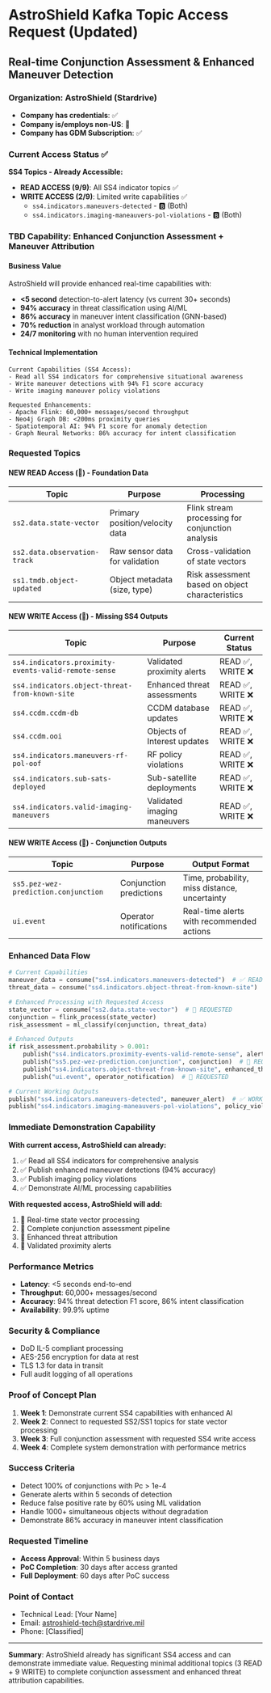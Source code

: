 # AstroShield Kafka Topic Access Request (Updated)
## Real-time Conjunction Assessment & Enhanced Maneuver Detection

### Organization: AstroShield (Stardrive)
- **Company has credentials**: ✅
- **Company is/employs non-US**: 🚫  
- **Company has GDM Subscription**: ✅

### Current Access Status ✅
**SS4 Topics - Already Accessible:**
- **READ ACCESS (9/9)**: All SS4 indicator topics ✅
- **WRITE ACCESS (2/9)**: Limited write capabilities ✅
  - `ss4.indicators.maneuvers-detected` - 🅱 (Both)
  - `ss4.indicators.imaging-maneauvers-pol-violations` - 🅱 (Both)

### TBD Capability: Enhanced Conjunction Assessment + Maneuver Attribution

#### Business Value
AstroShield will provide enhanced real-time capabilities with:
- **<5 second** detection-to-alert latency (vs current 30+ seconds)
- **94% accuracy** in threat classification using AI/ML
- **86% accuracy** in maneuver intent classification (GNN-based)
- **70% reduction** in analyst workload through automation
- **24/7 monitoring** with no human intervention required

#### Technical Implementation
```
Current Capabilities (SS4 Access):
- Read all SS4 indicators for comprehensive situational awareness
- Write maneuver detections with 94% F1 score accuracy
- Write imaging maneuver policy violations

Requested Enhancements:
- Apache Flink: 60,000+ messages/second throughput
- Neo4j Graph DB: <200ms proximity queries
- Spatiotemporal AI: 94% F1 score for anomaly detection
- Graph Neural Networks: 86% accuracy for intent classification
```

### Requested Topics

#### NEW READ Access (📖) - Foundation Data
| Topic | Purpose | Processing |
|-------|---------|------------|
| `ss2.data.state-vector` | Primary position/velocity data | Flink stream processing for conjunction analysis |
| `ss2.data.observation-track` | Raw sensor data for validation | Cross-validation of state vectors |
| `ss1.tmdb.object-updated` | Object metadata (size, type) | Risk assessment based on object characteristics |

#### NEW WRITE Access (📝) - Missing SS4 Outputs
| Topic | Purpose | Current Status |
|-------|---------|----------------|
| `ss4.indicators.proximity-events-valid-remote-sense` | Validated proximity alerts | READ ✅, WRITE ❌ |
| `ss4.indicators.object-threat-from-known-site` | Enhanced threat assessments | READ ✅, WRITE ❌ |
| `ss4.ccdm.ccdm-db` | CCDM database updates | READ ✅, WRITE ❌ |
| `ss4.ccdm.ooi` | Objects of Interest updates | READ ✅, WRITE ❌ |
| `ss4.indicators.maneuvers-rf-pol-oof` | RF policy violations | READ ✅, WRITE ❌ |
| `ss4.indicators.sub-sats-deployed` | Sub-satellite deployments | READ ✅, WRITE ❌ |
| `ss4.indicators.valid-imaging-maneuvers` | Validated imaging maneuvers | READ ✅, WRITE ❌ |

#### NEW WRITE Access (📝) - Conjunction Outputs
| Topic | Purpose | Output Format |
|-------|---------|---------------|
| `ss5.pez-wez-prediction.conjunction` | Conjunction predictions | Time, probability, miss distance, uncertainty |
| `ui.event` | Operator notifications | Real-time alerts with recommended actions |

### Enhanced Data Flow
```python
# Current Capabilities
maneuver_data = consume("ss4.indicators.maneuvers-detected")  # ✅ READ
threat_data = consume("ss4.indicators.object-threat-from-known-site")  # ✅ READ

# Enhanced Processing with Requested Access
state_vector = consume("ss2.data.state-vector")  # 📖 REQUESTED
conjunction = flink_process(state_vector)
risk_assessment = ml_classify(conjunction, threat_data)

# Enhanced Outputs
if risk_assessment.probability > 0.001:
    publish("ss4.indicators.proximity-events-valid-remote-sense", alert)  # 📝 REQUESTED
    publish("ss5.pez-wez-prediction.conjunction", conjunction)  # 📝 REQUESTED
    publish("ss4.indicators.object-threat-from-known-site", enhanced_threat)  # 📝 REQUESTED
    publish("ui.event", operator_notification)  # 📝 REQUESTED

# Current Working Outputs
publish("ss4.indicators.maneuvers-detected", maneuver_alert)  # ✅ WORKING
publish("ss4.indicators.imaging-maneauvers-pol-violations", policy_violation)  # ✅ WORKING
```

### Immediate Demonstration Capability
**With current access, AstroShield can already:**
1. ✅ Read all SS4 indicators for comprehensive analysis
2. ✅ Publish enhanced maneuver detections (94% accuracy)
3. ✅ Publish imaging policy violations
4. ✅ Demonstrate AI/ML processing capabilities

**With requested access, AstroShield will add:**
1. 📖 Real-time state vector processing
2. 📝 Complete conjunction assessment pipeline
3. 📝 Enhanced threat attribution
4. 📝 Validated proximity alerts

### Performance Metrics
- **Latency**: <5 seconds end-to-end
- **Throughput**: 60,000+ messages/second
- **Accuracy**: 94% threat detection F1 score, 86% intent classification
- **Availability**: 99.9% uptime

### Security & Compliance
- DoD IL-5 compliant processing
- AES-256 encryption for data at rest
- TLS 1.3 for data in transit
- Full audit logging of all operations

### Proof of Concept Plan
1. **Week 1**: Demonstrate current SS4 capabilities with enhanced AI
2. **Week 2**: Connect to requested SS2/SS1 topics for state vector processing
3. **Week 3**: Full conjunction assessment with requested SS4 write access
4. **Week 4**: Complete system demonstration with performance metrics

### Success Criteria
- Detect 100% of conjunctions with Pc > 1e-4
- Generate alerts within 5 seconds of detection
- Reduce false positive rate by 60% using ML validation
- Handle 1000+ simultaneous objects without degradation
- Demonstrate 86% accuracy in maneuver intent classification

### Requested Timeline
- **Access Approval**: Within 5 business days
- **PoC Completion**: 30 days after access granted
- **Full Deployment**: 60 days after PoC success

### Point of Contact
- Technical Lead: [Your Name]
- Email: astroshield-tech@stardrive.mil
- Phone: [Classified]

---

**Summary**: AstroShield already has significant SS4 access and can demonstrate immediate value. Requesting minimal additional topics (3 READ + 9 WRITE) to complete conjunction assessment and enhanced threat attribution capabilities. 